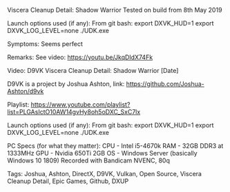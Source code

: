 Viscera Cleanup Detail: Shadow Warrior
Tested on build from 8th May 2019

Launch options used (if any):
From git bash:
export DXVK_HUD=1
export DXVK_LOG_LEVEL=none
./UDK.exe

Symptoms:
Seems perfect

Remarks:
See video:
https://youtu.be/JkqDIdX74Fk


Video:
D9VK Viscera Cleanup Detail: Shadow Warrior [Date]

D9VK is a project by Joshua Ashton, link:
https://github.com/Joshua-Ashton/d9vk

Playlist:
https://www.youtube.com/playlist?list=PLGAsIctO10AW14gvHy8oh5oDXC_SxC7lx

Launch options used (if any):
From git bash:
export DXVK_HUD=1
export DXVK_LOG_LEVEL=none
./UDK.exe

PC Specs (for what they matter):
CPU - Intel i5-4670k
RAM - 32GB DDR3 at 1333MHz
GPU - Nvidia 650Ti 2GB
OS - Windows Server (basically Windows 10 1809)
Recorded with Bandicam NVENC, 80q

Tags:
Joshua, Ashton, DirectX, D9VK, Vulkan, Open Source, Viscera Cleanup Detail, Epic Games, Github, DXUP
